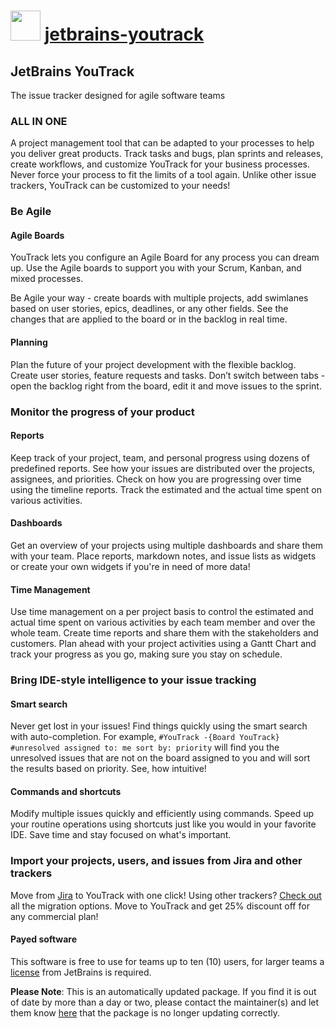 # <img src="https://cdn.jsdelivr.net/gh/mkevenaar/chocolatey-packages@6f8418a61a76541dcc9981ce90a711263755043a/icons/jetbrains-youtrack.png" width="48" height="48"/> [jetbrains-youtrack](https://community.chocolatey.org/packages/jetbrains-youtrack)

## JetBrains YouTrack

The issue tracker designed for agile software teams

### ALL IN ONE

A project management tool that can be adapted to your processes to help you deliver great products. Track tasks and bugs, plan sprints and releases, create workflows, and customize YouTrack for your business processes. Never force your process to fit the limits of a tool again. Unlike other issue trackers, YouTrack can be customized to your needs!

### Be Agile

#### Agile Boards

YouTrack lets you configure an Agile Board for any process you can dream up. Use the Agile boards to support you with your Scrum, Kanban, and mixed processes.

Be Agile your way - create boards with multiple projects, add swimlanes based on user stories, epics, deadlines, or any other fields. See the changes that are applied to the board or in the backlog in real time.

#### Planning

Plan the future of your project development with the flexible backlog. Create user stories, feature requests and tasks. Don’t switch between tabs - open the backlog right from the board, edit it and move issues to the sprint.

### Monitor the progress of your product

#### Reports

Keep track of your project, team, and personal progress using dozens of predefined reports. See how your issues are distributed over the projects, assignees, and priorities. Check on how you are progressing over time using the timeline reports. Track the estimated and the actual time spent on various activities.

#### Dashboards

Get an overview of your projects using multiple dashboards and share them with your team. Place reports, markdown notes, and issue lists as widgets or create your own widgets if you're in need of more data!

#### Time Management

Use time management on a per project basis to control the estimated and actual time spent on various activities by each team member and over the whole team. Create time reports and share them with the stakeholders and customers. Plan ahead with your project activities using a Gantt Chart and track your progress as you go, making sure you stay on schedule.

### Bring IDE-style intelligence to your issue tracking

#### Smart search

Never get lost in your issues! Find things quickly using the smart search with auto-completion.
For example, `#YouTrack -{Board YouTrack} #unresolved assigned to: me sort by: priority` will find you the unresolved issues that are not on the board assigned to you and will sort the results based on priority. See, how intuitive!

#### Commands and shortcuts

Modify multiple issues quickly and efficiently using commands. Speed up your routine operations using shortcuts just like you would in your favorite IDE. Save time and stay focused on what's important.

### Import your projects, users, and issues from Jira and other trackers

Move from [Jira](https://www.jetbrains.com/help/youtrack/standalone/importing-from-jira.html) to YouTrack with one click! Using other trackers? [Check out](https://www.jetbrains.com/help/youtrack/standalone/Migrating-to-YouTrack.html) all the migration options.
Move to YouTrack and get 25% discount off for any commercial plan!

#### Payed software

This software is free to use for teams up to ten (10) users, for larger teams a [license](https://www.jetbrains.com/youtrack/buy/#edition=standalone) from JetBrains is required.

**Please Note**: This is an automatically updated package. If you find it is
out of date by more than a day or two, please contact the maintainer(s) and
let them know [here](https://github.com/mkevenaar/chocolatey-packages/issues) that the package is no longer updating correctly.
